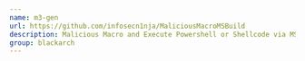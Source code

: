 ```yaml
---
name: m3-gen
url: https://github.com/infosecn1nja/MaliciousMacroMSBuild
description: Malicious Macro and Execute Powershell or Shellcode via MSBuild Application Whitelisting Bypass, this tool intended for adversary simulation and red teaming purpose. URL : https://github.com/infosecn1nja/MaliciousMacroMSBuild Groups : blackarch blackarch-exploitation
group: blackarch
---
```

